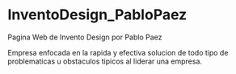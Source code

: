 # InventoDesign_PabloPaez
Pagina Web de Invento Design por Pablo Paez

Empresa enfocada en la rapida y efectiva solucion de todo tipo de problematicas u obstaculos tipicos al liderar una empresa.
